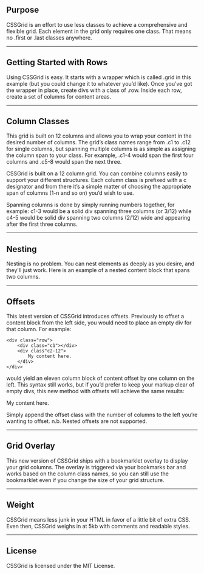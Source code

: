 ## Purpose

CSSGrid is an effort to use less classes to achieve a comprehensive and flexible grid. Each element in the grid only requires one class. That means no .first or .last classes anywhere.

---

## Getting Started with Rows 

Using CSSGrid is easy. It starts with a wrapper which is called .grid in this example (but you could change it to whatever you’d like). Once you’ve got the wrapper in place, create divs with a class of .row. Inside each row, create a set of columns for content areas.

---

## Column Classes

This grid is built on 12 columns and allows you to wrap your content in the desired number of columns. The grid’s class names range from .c1 to .c12 for single columns, but spanning multiple columns is as simple as assigning the column span to your class. For example, .c1-4 would span the first four columns and .c5-8 would span the next three. 

CSSGrid is built on a 12 column grid. You can combine columns easily to support your different structures. Each column class is prefixed with a c designator and from there it’s a simple matter of choosing the appropriate span of columns (1-n and so on) you’d wish to use.

Spanning columns is done by simply running numbers together, for example: c1-3 would be a solid div spanning three columns (or 3/12) while c4-5 would be solid div spanning two columns (2/12) wide and appearing after the first three columns.

---

## Nesting

Nesting is no problem. You can nest elements as deeply as you desire, and they'll just work. Here is an example of a nested content block that spans two columns.

<div class="row">
  <div class="c1-12">
		<div class"c1-2"></div>
	</div>
</div>

---

## Offsets 

This latest version of CSSGrid introduces offsets. Previously to offset a content block from the left side, you would need to place an empty div for that column. For example:

	<div class="row">
		<div class="c1"></div>
		<div class"c2-12">
			My content here.
		</div>
	</div>

would yield an eleven column block of content offset by one column on the left. This syntax still works, but if you’d prefer to keep your markup clear of empty divs, this new method with offsets will achieve the same results:

<div class="row">
	<div class"c2-12 offset1">
		My content here.
	</div>
</div>

Simply append the offset class with the number of columns to the left you’re wanting to offset. n.b. Nested offsets are not supported.

---

## Grid Overlay

This new version of CSSGrid ships with a bookmarklet overlay to display your grid columns. The overlay is triggered via your bookmarks bar and works based on the column class names, so you can still use the bookmarklet even if you change the size of your grid structure. 

---

## Weight

CSSGrid means less junk in your HTML in favor of a little bit of extra CSS. Even then, CSSGrid weighs in at 5kb with comments and readable styles.

---

## License

CSSGrid is licensed under the MIT License.

